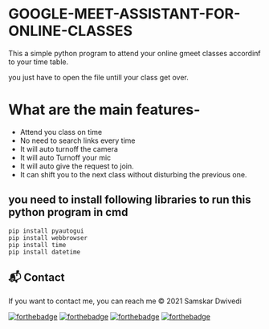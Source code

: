 # GOOGLE-MEET-ASSISTANT-FOR-ONLINE-CLASSES
This a simple python program to attend your online gmeet classes accordinf to your time table.

you just have to open the file untill your class get over.

# What are the main features-
* Attend you class on time
* No need to search links every time
* It will auto turnoff the camera
* It will auto Turnoff your mic
* It will auto give the request to join.
* It can shift you to the next class without disturbing the previous one.



## you need to install following libraries to run this python program in cmd
```
pip install pyautogui
pip install webbrowser
pip install time
pip install datetime

```
<h2>📬 Contact</h2>

If you want to contact me, you can reach me 
© 2021 Samskar Dwivedi

[![forthebadge](https://forthebadge.com/images/badges/built-with-love.svg)](https://forthebadge.com) [![forthebadge](https://forthebadge.com/images/badges/built-by-developers.svg)](https://forthebadge.com) [![forthebadge](https://forthebadge.com/images/badges/built-with-swag.svg)](https://forthebadge.com) [![forthebadge](https://forthebadge.com/images/badges/made-with-python.svg)](https://forthebadge.com)

